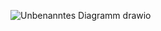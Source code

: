 ![Unbenanntes Diagramm drawio](https://github.com/Key20030/Roulette/assets/89571940/599bf821-f7a2-4d0d-96b9-c5e1458eab7d)
